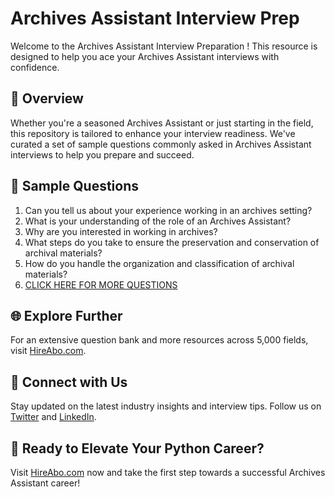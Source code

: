 # Archives Assistant Interview Prep

Welcome to the Archives Assistant Interview Preparation ! This resource is designed to help you ace your Archives Assistant interviews with confidence.

## 🚀 Overview

Whether you're a seasoned Archives Assistant or just starting in the field, this repository is tailored to enhance your interview readiness. We've curated a set of sample questions commonly asked in Archives Assistant interviews to help you prepare and succeed.

## 📝 Sample Questions

1. Can you tell us about your experience working in an archives setting?
2. What is your understanding of the role of an Archives Assistant?
3. Why are you interested in working in archives?
4. What steps do you take to ensure the preservation and conservation of archival materials?
5. How do you handle the organization and classification of archival materials?
6. [CLICK HERE FOR MORE QUESTIONS](https://hireabo.com/job/18_2_15/Archives%20Assistant)

## 🌐 Explore Further

For an extensive question bank and more resources across 5,000 fields, visit [HireAbo.com](https://www.hireabo.com).

## 📱 Connect with Us

Stay updated on the latest industry insights and interview tips. Follow us on [Twitter](https://twitter.com/hireabo) and [LinkedIn](https://www.linkedin.com/in/hire-abo-3609972a8/).

## 🚀 Ready to Elevate Your Python Career?

Visit [HireAbo.com](https://www.hireabo.com) now and take the first step towards a successful Archives Assistant career!